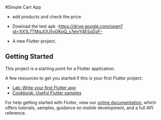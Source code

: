 #Simple Cart App 
- add products and check the price 
- Dowload the test apk -https://drive.google.com/open?id=1tX1L7TMgJOU5yDKqQ_x7elvY4ESoDzF-


- A new Flutter project.

## Getting Started

This project is a starting point for a Flutter application.

A few resources to get you started if this is your first Flutter project:

- [Lab: Write your first Flutter app](https://flutter.dev/docs/get-started/codelab)
- [Cookbook: Useful Flutter samples](https://flutter.dev/docs/cookbook)

For help getting started with Flutter, view our
[online documentation](https://flutter.dev/docs), which offers tutorials,
samples, guidance on mobile development, and a full API reference.
